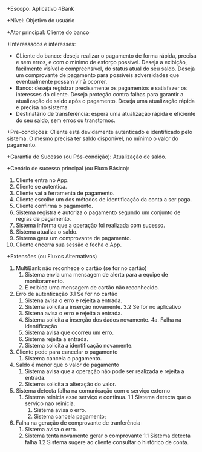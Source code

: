 +Escopo: Aplicativo 4Bank

+Nível: Objetivo do usuário

+Ator principal: Cliente do banco

+Interessados e interesses: 
- CLiente do banco: deseja realizar o pagamento de forma rápida, precisa e sem erros, e com o mínimo de esforço possível. Deseja a exibição, 
facilmente visível e compreensível, do status atual do seu saldo. Deseja um comprovante de pagamento para possíveis adversidades que eventualmente 
possam vir à ocorrer. 
- Banco: deseja registrar precisamente os pagamentos e satisfazer os interesses do cliente. Deseja proteção contra falhas para garantir a atualização de saldo após o pagamento. Deseja uma atualização rápida e precisa no sistema.
- Destinatário de transferência: espera uma atualização rápida e eficiente do seu saldo, sem erros ou transtornos.

+Pré-condições: Cliente está devidamente autenticado e identificado pelo sistema. O mesmo precisa ter saldo disponível, no mínimo o valor do pagamento.

+Garantia de Sucesso (ou Pós-condição): Atualização de saldo.

+Cenário de sucesso principal (ou Fluxo Básico): 
   1. Cliente entra no App.
   2. Cliente se autentica.
   3. Cliente vai a ferramenta de pagamento.
   4. Cliente escolhe um dos métodos de identificação da conta a ser paga.
   5. Cliente confirma o pagamento.
   6. Sistema registra e autoriza o pagamento segundo um conjunto de regras de pagamento.
   7. Sistema informa que a operação foi realizada com sucesso.
   8. Sistema atualiza o saldo.
   9. Sistema gera um comprovante de pagamento.
   10. Cliente encerra sua sessão e fecha o App. 
   
+Extensões (ou Fluxos Alternativos)
  1. MultiBank não reconhece o cartão (se for no cartão)
      1. Sistema envia uma mensagem de alerta para a equipe de monitoramento.
      2. É exibida uma mensagem de cartão não reconhecido.
  2. Erro de autenticação
      3.1 Se for no cartão
        1. Sistena avisa o erro e rejeita a entrada.
	    2. Sistema solicita a inserção novamente.
	  3.2 Se for no aplicativo
	    1. Sistena avisa o erro e rejeita a entrada.
	    2. Sistema solicita a inserção dos dados novamente.
  4a. Falha na identificação
     1. Sistema avisa que ocorreu um erro.
	 2. Sistema rejeita a entrada.
     3. Sistema solicita a identificação novamente.
  5. Cliente pede para cancelar o pagamento
     1. Sistema cancela o pagamento.
  5. Saldo é menor que o valor de pagamento	
     1. Sistema avisa que a operação não pode ser realizada e rejeita a entrada.
     2. Sistema solicita a alteração do valor.
  6. Sistema detecta falha na comunicação com o serviço externo 
     1. Sistema reinicia esse serviço e continua.
	   1.1 Sistema detecta que o serviço nao reinicia.
	      1. Sistema avisa o erro.
		  2. Sistema cancela pagamento;
  9. Falha na geração de comprovante de tranferência
     1. Sistema avisa o erro.
	 2. Sistema tenta novamente gerar o comprovante
	   1.1 Sistema detecta falha
	   1.2 Sistema sugere ao cliente consultar o histórico de conta.
